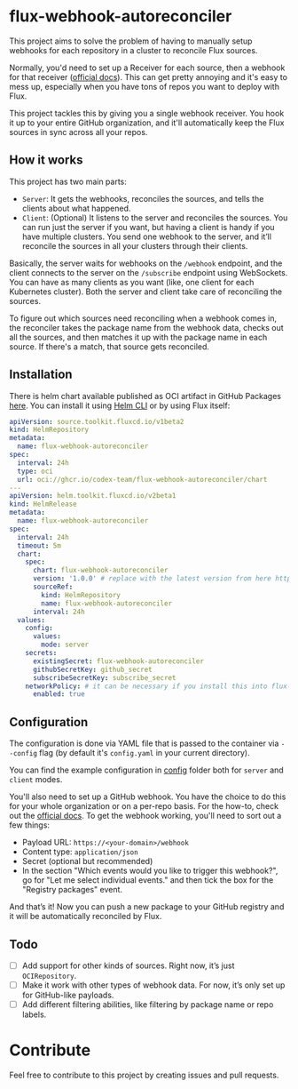 # flux-webhook-autoreconciler

This project aims to solve the problem of having to manually setup webhooks for each repository in a cluster to reconcile Flux sources. 

Normally, you'd need to set up a Receiver for each source, then a webhook for that receiver ([official docs](https://fluxcd.io/flux/guides/webhook-receivers/)). 
This can get pretty annoying and it's easy to mess up, especially when you have tons of repos you want to deploy with Flux.

This project tackles this by giving you a single webhook receiver. You hook it up to your entire GitHub organization, 
and it'll automatically keep the Flux sources in sync across all your repos.

## How it works

This project has two main parts:

- `Server`: It gets the webhooks, reconciles the sources, and tells the clients about what happened.
- `Client`: (Optional) It listens to the server and reconciles the sources. You can run just the server if you want, but having a client is handy if you have multiple clusters. You send one webhook to the server, and it’ll reconcile the sources in all your clusters through their clients.

Basically, the server waits for webhooks on the `/webhook` endpoint, and the client connects to the server on the `/subscribe` endpoint using WebSockets. You can have as many clients as you want (like, one client for each Kubernetes cluster). Both the server and client take care of reconciling the sources. 

To figure out which sources need reconciling when a webhook comes in, the reconciler takes the package name from the webhook data, checks out all the sources, and then matches it up with the package name in each source. If there's a match, that source gets reconciled.

## Installation

There is helm chart available published as OCI artifact in GitHub Packages [here](https://github.com/codex-team/flux-webhook-autoreconciler/pkgs/container/flux-webhook-autoreconciler%2Fchart%2Fflux-webhook-autoreconciler).
You can install it using [Helm CLI](https://helm.sh/docs/topics/registries/) or by using Flux itself:

```yaml
apiVersion: source.toolkit.fluxcd.io/v1beta2
kind: HelmRepository
metadata:
  name: flux-webhook-autoreconciler
spec:
  interval: 24h
  type: oci
  url: oci://ghcr.io/codex-team/flux-webhook-autoreconciler/chart
---
apiVersion: helm.toolkit.fluxcd.io/v2beta1
kind: HelmRelease
metadata:
  name: flux-webhook-autoreconciler
spec:
  interval: 24h
  timeout: 5m
  chart:
    spec:
      chart: flux-webhook-autoreconciler
      version: '1.0.0' # replace with the latest version from here https://github.com/codex-team/flux-webhook-autoreconciler/pkgs/container/flux-webhook-autoreconciler%2Fchart%2Fflux-webhook-autoreconciler
      sourceRef:
        kind: HelmRepository
        name: flux-webhook-autoreconciler
      interval: 24h
  values:
    config:
      values:
        mode: server
    secrets:
      existingSecret: flux-webhook-autoreconciler
      githubSecretKey: github_secret
      subscribeSecretKey: subscribe_secret
    networkPolicy: # it can be necessary if you install this into flux-system namespace, because it will block the traffic
      enabled: true
```

## Configuration

The configuration is done via YAML file that is passed to the container via `--config` flag (by default it's `config.yaml` in your current directory).

You can find the example configuration in [config](./config) folder both for `server` and `client` modes.

You'll also need to set up a GitHub webhook. You have the choice to do this for your whole organization or on a per-repo basis. For the how-to, check out the [official docs](https://docs.github.com/en/webhooks/using-webhooks/creating-webhooks). 
To get the webhook working, you'll need to sort out a few things:

- Payload URL: `https://<your-domain>/webhook`
- Content type: `application/json`
- Secret (optional but recommended)
- In the section "Which events would you like to trigger this webhook?", go for "Let me select individual events." and then tick the box for the "Registry packages" event.

And that’s it! Now you can push a new package to your GitHub registry and it will be automatically reconciled by Flux.

## Todo

- [ ] Add support for other kinds of sources. Right now, it’s just `OCIRepository`.
- [ ] Make it work with other types of webhook data. For now, it’s only set up for GitHub-like payloads.
- [ ] Add different filtering abilities, like filtering by package name or repo labels.

# Contribute

Feel free to contribute to this project by creating issues and pull requests.